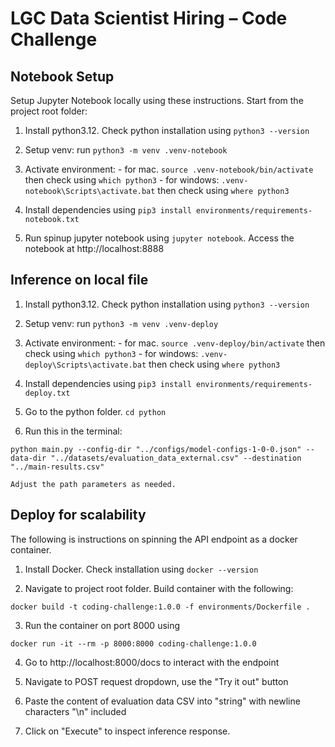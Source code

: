 # LGC Data Scientist Hiring – Code Challenge

## Notebook Setup

Setup Jupyter Notebook locally using these instructions. Start from the project root folder:

1. Install python3.12. Check python installation using `python3 --version`

2. Setup venv: run  `python3 -m venv .venv-notebook`

3. Activate environment:
       - for mac.  `source .venv-notebook/bin/activate` then check using `which python3`
       - for windows: `.venv-notebook\Scripts\activate.bat` then check using `where python3`

4. Install dependencies using `pip3 install environments/requirements-notebook.txt`

5. Run spinup jupyter notebook using `jupyter notebook`. Access the notebook at http://localhost:8888

## Inference on local file
 
1. Install python3.12. Check python installation using `python3 --version`

2. Setup venv: run  `python3 -m venv .venv-deploy`

3. Activate environment:
       - for mac.  `source .venv-deploy/bin/activate` then check using `which python3`
       - for windows: `.venv-deploy\Scripts\activate.bat` then check using `where python3`

4. Install dependencies using `pip3 install environments/requirements-deploy.txt`

5. Go to the python folder. `cd python`

5. Run this in the terminal:
```
python main.py --config-dir "../configs/model-configs-1-0-0.json" --data-dir "../datasets/evaluation_data_external.csv" --destination "../main-results.csv"
```
    Adjust the path parameters as needed.

## Deploy for scalability

The following is instructions on spinning the API endpoint as a docker container.

1. Install Docker. Check installation using `docker --version`

2. Navigate to project root folder. Build container with the following:
```
docker build -t coding-challenge:1.0.0 -f environments/Dockerfile .
```

3. Run the container on port 8000 using
```
docker run -it --rm -p 8000:8000 coding-challenge:1.0.0 
```

4. Go to http://localhost:8000/docs to interact with the endpoint

5. Navigate to POST request dropdown, use the "Try it out" button

6. Paste the content of evaluation data CSV into "string" with newline characters "\n" included

7. Click on "Execute" to inspect inference response.
